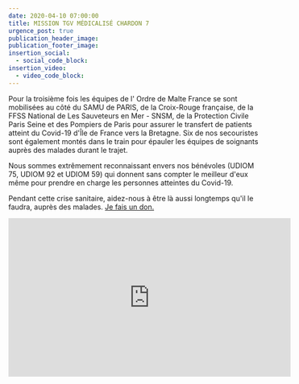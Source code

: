 ```yaml
---
date: 2020-04-10 07:00:00
title: MISSION TGV MÉDICALISÉ CHARDON 7
urgence_post: true
publication_header_image:
publication_footer_image:
insertion_social:
  - social_code_block:
insertion_video:
  - video_code_block:
---
```


Pour la troisi&egrave;me fois les &eacute;quipes de l' Ordre de Malte France se sont mobilis&eacute;es au c&ocirc;t&eacute; du SAMU de PARIS, de la Croix-Rouge fran&ccedil;aise, de la FFSS National de Les Sauveteurs en Mer - SNSM, de la Protection Civile Paris Seine et des Pompiers de Paris pour assurer le transfert de patients atteint du Covid-19 d'&Icirc;le de France vers la Bretagne. Six de nos secouristes sont &eacute;galement mont&eacute;s dans le train pour &eacute;pauler les &eacute;quipes de soignants aupr&egrave;s des malades durant le trajet.

Nous sommes extr&ecirc;mement reconnaissant envers nos b&eacute;n&eacute;voles (UDIOM 75, UDIOM 92 et UDIOM 59) qui donnent sans compter le meilleur d'eux m&ecirc;me pour prendre en charge les personnes atteintes du Covid-19.

Pendant cette crise sanitaire, aidez-nous &agrave; &ecirc;tre l&agrave; aussi longtemps qu'il le faudra, aupr&egrave;s des malades.&nbsp;[Je fais un don.](https://don.ordredemaltefrance.org/?cid=11&amp;reserved_code_origine=Webcovid)

<iframe src="https://www.facebook.com/plugins/video.php?href=https%3A%2F%2Fwww.facebook.com%2Fordredemaltefrance%2Fvideos%2F264337451245740%2F&amp;show_text=0&amp;width=560" width="560" height="315" style="border:none;overflow:hidden" scrolling="no" frameborder="0" allowtransparency="true" allowfullscreen="true"></iframe>